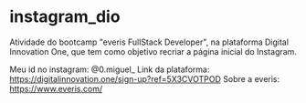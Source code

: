 # instagram_dio
Atividade do bootcamp "everis FullStack Developer", na plataforma Digital Innovation One, que tem como objetivo recriar a página inicial do Instagram.

Meu id no instagram: @0.miguel_
Link da plataforma:  https://digitalinnovation.one/sign-up?ref=5X3CVOTPOD
Sobre a everis:      https://www.everis.com/
